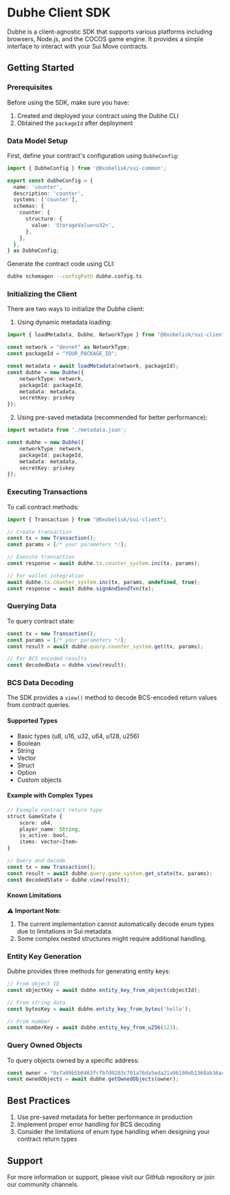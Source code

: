 # Dubhe Client SDK

Dubhe is a client-agnostic SDK that supports various platforms including browsers, Node.js, and the COCOS game engine. It provides a simple interface to interact with your Sui Move contracts.

## Getting Started

### Prerequisites

Before using the SDK, make sure you have:

1. Created and deployed your contract using the Dubhe CLI
2. Obtained the `packageId` after deployment

### Data Model Setup

First, define your contract's configuration using `DubheConfig`:

```typescript
import { DubheConfig } from '@0xobelisk/sui-common';

export const dubheConfig = {
  name: 'counter',
  description: 'counter',
  systems: ['counter'],
  schemas: {
    counter: {
      structure: {
        value: 'StorageValue<u32>',
      },
    },
  },
} as DubheConfig;
```

Generate the contract code using CLI:

```bash
dubhe schemagen --configPath dubhe.config.ts
```

### Initializing the Client

There are two ways to initialize the Dubhe client:

1. Using dynamic metadata loading:

```typescript
import { loadMetadata, Dubhe, NetworkType } from "@0xobelisk/sui-client";

const network = "devnet" as NetworkType;
const packageId = "YOUR_PACKAGE_ID";

const metadata = await loadMetadata(network, packageId);
const dubhe = new Dubhe({
    networkType: network,
    packageId: packageId,
    metadata: metadata,
    secretKey: privkey
});
```

2. Using pre-saved metadata (recommended for better performance):

```typescript
import metadata from './metadata.json';

const dubhe = new Dubhe({
    networkType: network,
    packageId: packageId,
    metadata: metadata,
    secretKey: privkey
});
```

### Executing Transactions

To call contract methods:

```typescript
import { Transaction } from "@0xobelisk/sui-client";

// Create transaction
const tx = new Transaction();
const params = [/* your parameters */];

// Execute transaction
const response = await dubhe.tx.counter_system.inc(tx, params);

// For wallet integration
await dubhe.tx.counter_system.inc(tx, params, undefined, true);
const response = await dubhe.signAndSendTxn(tx);
```

### Querying Data

To query contract state:

```typescript
const tx = new Transaction();
const params = [/* your parameters */];
const result = await dubhe.query.counter_system.get(tx, params);

// For BCS encoded results
const decodedData = dubhe.view(result);
```

### BCS Data Decoding

The SDK provides a `view()` method to decode BCS-encoded return values from contract queries.

#### Supported Types

- Basic types (u8, u16, u32, u64, u128, u256)
- Boolean
- String
- Vector
- Struct
- Option
- Custom objects

#### Example with Complex Types

```typescript
// Example contract return type
struct GameState {
    score: u64,
    player_name: String,
    is_active: bool,
    items: vector<Item>
}

// Query and decode
const tx = new Transaction();
const result = await dubhe.query.game_system.get_state(tx, params);
const decodedState = dubhe.view(result);
```

#### Known Limitations

⚠️ **Important Note**:

1. The current implementation cannot automatically decode enum types due to limitations in Sui metadata.
2. Some complex nested structures might require additional handling.

### Entity Key Generation

Dubhe provides three methods for generating entity keys:

```typescript
// From object ID
const objectKey = await dubhe.entity_key_from_object(objectId);

// From string data
const bytesKey = await dubhe.entity_key_from_bytes('hello');

// From number
const numberKey = await dubhe.entity_key_from_u256(123);
```

### Query Owned Objects

To query objects owned by a specific address:

```typescript
const owner = "0xfa99b5b0463fcfb7d0203c701a76da5eda21a96190eb1368ab36a437cc89195e";
const ownedObjects = await dubhe.getOwnedObjects(owner);
```

## Best Practices

1. Use pre-saved metadata for better performance in production
2. Implement proper error handling for BCS decoding
3. Consider the limitations of enum type handling when designing your contract return types

## Support

For more information or support, please visit our GitHub repository or join our community channels.
